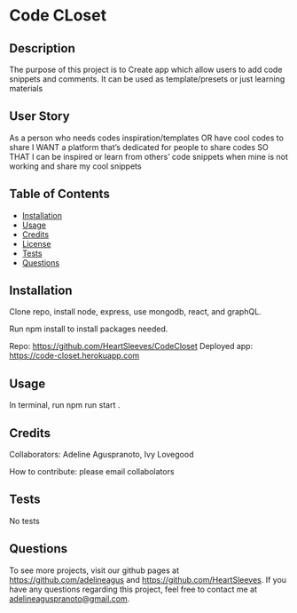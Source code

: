 # Code CLoset

  ## Description
  The purpose of this project is to Create app which allow users to add code snippets and comments. It can be used as template/presets or just learning materials

  ## User Story
  As a person who needs codes inspiration/templates OR have cool codes to share
  I WANT a platform that’s dedicated for people to share codes 
  SO THAT I can be inspired or learn from others’ code snippets when mine is not working and share my cool snippets 

  ## Table of Contents
  - [Installation](#installation)
  - [Usage](#usage)
  - [Credits](#credits)
  - [License](#license)
  - [Tests](#tests)
  - [Questions](#questions)

  ## Installation
  Clone repo, install node, express, use mongodb, react, and graphQL. 

  Run npm install to install packages needed. 

  Repo: https://github.com/HeartSleeves/CodeCloset
  Deployed app: https://code-closet.herokuapp.com

  ## Usage
  In terminal, run npm run start .  


  ## Credits
  Collaborators: Adeline Aguspranoto, Ivy Lovegood

  How to contribute: please email collabolators

  ## Tests
  No tests

  ## Questions
  To see more projects, visit our github pages at https://github.com/adelineagus and https://github.com/HeartSleeves. If you have any questions regarding this project, feel free to contact me at adelineaguspranoto@gmail.com.


